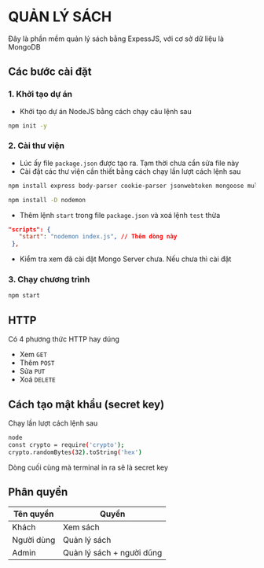 # QUẢN LÝ SÁCH

Đây là phần mềm quản lý sách bằng ExpessJS, với cơ sở dữ liệu là MongoDB

## Các bước cài đặt

### 1. Khởi tạo dự án

-   Khởi tạo dự án NodeJS bằng cách chạy câu lệnh sau

```bash
npm init -y
```

### 2. Cài thư viện

-   Lúc ấy file `package.json` được tạo ra. Tạm thời chưa cần sửa file này
-   Cài đặt các thư viện cần thiết bằng cách chạy lần lượt cách lệnh sau

```bash
npm install express body-parser cookie-parser jsonwebtoken mongoose multer pug
```

```bash
npm install -D nodemon
```

-   Thêm lệnh `start` trong file `package.json` và xoá lệnh `test` thừa

```json
"scripts": {
   "start": "nodemon index.js", // Thêm dòng này
 },
```

-   Kiểm tra xem đã cài đặt Mongo Server chưa. Nếu chưa thì cài đặt

### 3. Chạy chương trình

```bash
npm start
```

## HTTP

Có 4 phương thức HTTP hay dúng

-   Xem `GET`
-   Thêm `POST`
-   Sửa `PUT`
-   Xoá `DELETE`

## Cách tạo mật khẩu (secret key)

Chạy lần lượt cách lệnh sau

```bash
node
const crypto = require('crypto');
crypto.randomBytes(32).toString('hex')
```

Dòng cuối cùng mà terminal in ra sẽ là secret key

## Phân quyền

| Tên quyền  | Quyền                     |
| ---------- | ------------------------- |
| Khách      | Xem sách                  |
| Người dùng | Quản lý sách              |
| Admin      | Quản lý sách + người dũng |
